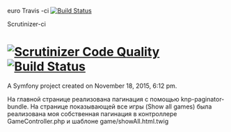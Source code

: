 euro
Travis -ci
[![Build Status](https://travis-ci.org/alexgoncharcherkassy/euro.svg)](https://travis-ci.org/alexgoncharcherkassy/euro)

Scrutinizer-ci

[![Scrutinizer Code Quality](https://scrutinizer-ci.com/g/alexgoncharcherkassy/euro/badges/quality-score.png?b=feature)](https://scrutinizer-ci.com/g/alexgoncharcherkassy/euro/?branch=feature)
[![Build Status](https://scrutinizer-ci.com/g/alexgoncharcherkassy/euro/badges/build.png?b=feature)](https://scrutinizer-ci.com/g/alexgoncharcherkassy/euro/build-status/feature)
====

A Symfony project created on November 18, 2015, 6:12 pm.


На главной странице реализована пагинация с помощью knp-paginator-bundle.
На странице показывающей все игры (Show all games) была реализована моя собственная пагинация в контроллере GameController.php
и шаблоне game/showAll.html.twig